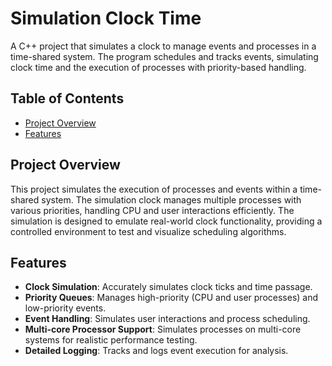 # Simulation Clock Time

A C++ project that simulates a clock to manage events and processes in a time-shared system. The program schedules and tracks events, simulating clock time and the execution of processes with priority-based handling.

## Table of Contents

- [Project Overview](#project-overview)
- [Features](#features)

## Project Overview

This project simulates the execution of processes and events within a time-shared system. The simulation clock manages multiple processes with various priorities, handling CPU and user interactions efficiently. The simulation is designed to emulate real-world clock functionality, providing a controlled environment to test and visualize scheduling algorithms.

## Features

- **Clock Simulation**: Accurately simulates clock ticks and time passage.
- **Priority Queues**: Manages high-priority (CPU and user processes) and low-priority events.
- **Event Handling**: Simulates user interactions and process scheduling.
- **Multi-core Processor Support**: Simulates processes on multi-core systems for realistic performance testing.
- **Detailed Logging**: Tracks and logs event execution for analysis.
